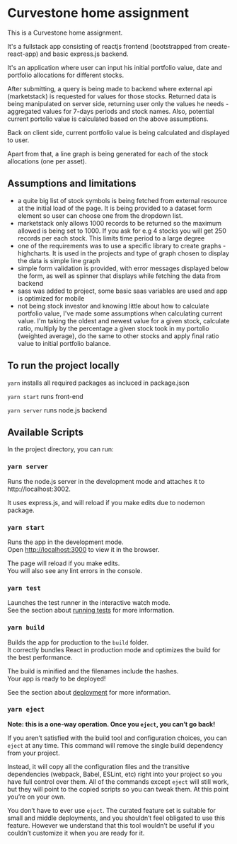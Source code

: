 # Curvestone home assignment

This is a Curvestone home assignment.

It's a fullstack app consisting of reactjs frontend (bootstrapped from create-react-app) and basic express.js backend.

It's an application where user can input his initial portfolio value, date and portfolio allocations for different stocks.

After submitting, a query is being made to backend where external api (marketstack) is requested for values for those stocks.
Returned data is being manipulated on server side, returning user only the values he needs - aggregated values for 7-days periods
and stock names. Also, potential current portolio value is calculated based on the above assumptions.

Back on client side, current portfolio value is being calculated and displayed to user.

Apart from that, a line graph is being generated for each of the stock allocations (one per asset).

## Assumptions and limitations
- a quite big list of stock symbols is being fetched from external resource at the initial load of the page. It is being provided to a dataset form element so user can choose one from the dropdown list.
- marketstack only allows 1000 records to be returned so the maximum allowed is being set to 1000. If you ask for e.g 4 stocks
you will get 250 records per each stock. This limits time period to a large degree
- one of the requirements was to use a specific library to create graphs - highcharts. It is used in the projects and type of graph
chosen to display the data is simple line graph
- simple form validation is provided, with error messages displayed below the form, as well as spinner that displays while fetching the data from backend
- sass was added to project, some basic saas variables are used and app is optimized for mobile
- not being stock investor and knowing little about how to calculate portfolio value, I've made some assumptions when calculating current value. I'm taking the oldest and newest value for a given stock, calculate ratio, multiply by the percentage a given stock took in my portolio (weighted average), do the same to other stocks and apply final ratio value to initial portfolio balance.

## To run the project locally

`yarn` installs all required packages as incluced in package.json

`yarn start` runs front-end

`yarn server` runs node.js backend

## Available Scripts

In the project directory, you can run:

### `yarn server`

Runs the node.js server in the development mode and attaches it to http://localhost:3002.

It uses express.js, and will reload if you make edits due to nodemon package.

### `yarn start`

Runs the app in the development mode.\
Open [http://localhost:3000](http://localhost:3000) to view it in the browser.

The page will reload if you make edits.\
You will also see any lint errors in the console.

### `yarn test`

Launches the test runner in the interactive watch mode.\
See the section about [running tests](https://facebook.github.io/create-react-app/docs/running-tests) for more information.

### `yarn build`

Builds the app for production to the `build` folder.\
It correctly bundles React in production mode and optimizes the build for the best performance.

The build is minified and the filenames include the hashes.\
Your app is ready to be deployed!

See the section about [deployment](https://facebook.github.io/create-react-app/docs/deployment) for more information.

### `yarn eject`

**Note: this is a one-way operation. Once you `eject`, you can’t go back!**

If you aren’t satisfied with the build tool and configuration choices, you can `eject` at any time. This command will remove the single build dependency from your project.

Instead, it will copy all the configuration files and the transitive dependencies (webpack, Babel, ESLint, etc) right into your project so you have full control over them. All of the commands except `eject` will still work, but they will point to the copied scripts so you can tweak them. At this point you’re on your own.

You don’t have to ever use `eject`. The curated feature set is suitable for small and middle deployments, and you shouldn’t feel obligated to use this feature. However we understand that this tool wouldn’t be useful if you couldn’t customize it when you are ready for it.

